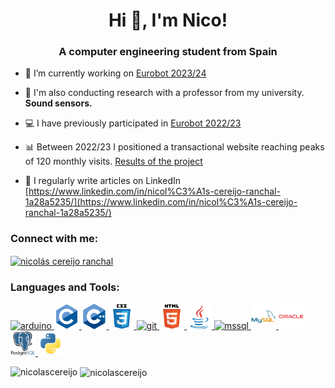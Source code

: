 <h1 align="center">Hi 👋, I'm Nico!</h1>
<h3 align="center">A computer engineering student from Spain</h3>

- 🔭 I’m currently working on [Eurobot 2023/24](https://github.com/Yggdrasil-Robotics)

- 🧪 I'm also conducting research with a professor from my university. **Sound sensors.**

- 💻 I have previously participated in [Eurobot 2022/23](https://www.linkedin.com/pulse/eurobot-2023-mi-paso-por-uahr-krakens-nicol%2525C3%2525A1s-cereijo-ranchal%3FtrackingId=9QFixQ%252FFQx2yZHJp3oS1Hg%253D%253D/?trackingId=9QFixQ%2FFQx2yZHJp3oS1Hg%3D%3D)

- 📊 Between 2022/23 I positioned a transactional website reaching peaks of 120 monthly visits. [Results of the project](https://www.linkedin.com/pulse/seo-es-f%2525C3%2525A1cil-posicionar-una-web-nicol%2525C3%2525A1s-cereijo-ranchal%3FtrackingId=4DkH9dB9RPqYWK1iUyvgyw%253D%253D/?trackingId=4DkH9dB9RPqYWK1iUyvgyw%3D%3D)

- 📝 I regularly write articles on LinkedIn [https://www.linkedin.com/in/nicol%C3%A1s-cereijo-ranchal-1a28a5235/](https://www.linkedin.com/in/nicol%C3%A1s-cereijo-ranchal-1a28a5235/)

<h3 align="left">Connect with me:</h3>
<p align="left">
<a href="https://linkedin.com/in/nicolás cereijo ranchal" target="blank"><img align="center" src="https://raw.githubusercontent.com/rahuldkjain/github-profile-readme-generator/master/src/images/icons/Social/linked-in-alt.svg" alt="nicolás cereijo ranchal" height="30" width="40" /></a>
</p>

<h3 align="left">Languages and Tools:</h3>
<p align="left"> <a href="https://www.arduino.cc/" target="_blank" rel="noreferrer"> <img src="https://cdn.worldvectorlogo.com/logos/arduino-1.svg" alt="arduino" width="40" height="40"/> </a> <a href="https://www.cprogramming.com/" target="_blank" rel="noreferrer"> <img src="https://raw.githubusercontent.com/devicons/devicon/master/icons/c/c-original.svg" alt="c" width="40" height="40"/> </a> <a href="https://www.w3schools.com/cpp/" target="_blank" rel="noreferrer"> <img src="https://raw.githubusercontent.com/devicons/devicon/master/icons/cplusplus/cplusplus-original.svg" alt="cplusplus" width="40" height="40"/> </a> <a href="https://www.w3schools.com/css/" target="_blank" rel="noreferrer"> <img src="https://raw.githubusercontent.com/devicons/devicon/master/icons/css3/css3-original-wordmark.svg" alt="css3" width="40" height="40"/> </a> <a href="https://git-scm.com/" target="_blank" rel="noreferrer"> <img src="https://www.vectorlogo.zone/logos/git-scm/git-scm-icon.svg" alt="git" width="40" height="40"/> </a> <a href="https://www.w3.org/html/" target="_blank" rel="noreferrer"> <img src="https://raw.githubusercontent.com/devicons/devicon/master/icons/html5/html5-original-wordmark.svg" alt="html5" width="40" height="40"/> </a> <a href="https://www.java.com" target="_blank" rel="noreferrer"> <img src="https://raw.githubusercontent.com/devicons/devicon/master/icons/java/java-original.svg" alt="java" width="40" height="40"/> </a> <a href="https://www.microsoft.com/en-us/sql-server" target="_blank" rel="noreferrer"> <img src="https://www.svgrepo.com/show/303229/microsoft-sql-server-logo.svg" alt="mssql" width="40" height="40"/> </a> <a href="https://www.mysql.com/" target="_blank" rel="noreferrer"> <img src="https://raw.githubusercontent.com/devicons/devicon/master/icons/mysql/mysql-original-wordmark.svg" alt="mysql" width="40" height="40"/> </a> <a href="https://www.oracle.com/" target="_blank" rel="noreferrer"> <img src="https://raw.githubusercontent.com/devicons/devicon/master/icons/oracle/oracle-original.svg" alt="oracle" width="40" height="40"/> </a> <a href="https://www.postgresql.org" target="_blank" rel="noreferrer"> <img src="https://raw.githubusercontent.com/devicons/devicon/master/icons/postgresql/postgresql-original-wordmark.svg" alt="postgresql" width="40" height="40"/> </a> <a href="https://www.python.org" target="_blank" rel="noreferrer"> <img src="https://raw.githubusercontent.com/devicons/devicon/master/icons/python/python-original.svg" alt="python" width="40" height="40"/> </a> </p>

<p><img align="left" src="https://github-readme-stats.vercel.app/api/top-langs?username=nicolascereijo&show_icons=true&locale=en&layout=compact" alt="nicolascereijo" /></p>

<p>&nbsp;<img align="center" src="https://github-readme-stats.vercel.app/api?username=nicolascereijo&show_icons=true&locale=en" alt="nicolascereijo" /></p>

